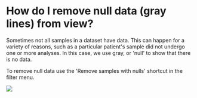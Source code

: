 # How do I remove null data (gray lines) from view?

Sometimes not all samples in a dataset have data. This can happen for a variety of reasons, such as a particular patient's sample did not undergo one or more analyses. In this case, we use gray, or 'null' to show that there is no data.&#x20;

To remove null data use the 'Remove samples with nulls' shortcut in the filter menu.

![](../.gitbook/assets/removenullsshortcut.gif)
